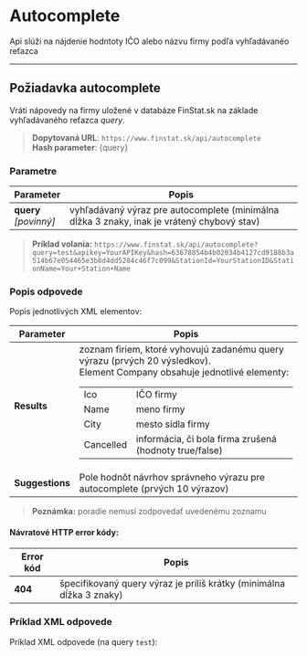 # Autocomplete
Api slúži na nájdenie hodntoty IČO alebo názvu firmy podľa vyhľadávanéo reťazca

---
## Požiadavka autocomplete
Vráti nápovedy na firmy uložené v databáze FinStat.sk na základe vyhľadávaného reťazca *query*.
> **Dopytovaná URL**: ```https://www.finstat.sk/api/autocomplete```<br />
> **Hash parameter**: {query}
### Parametre
| Parameter | Popis |
| ----------- | ----------- |
| **query**<br />*[povinný]*| vyhľadávaný výraz pre autocomplete (minimálna dĺžka 3 znaky, inak je vrátený chybový stav) |

[](../../../common/parameters/parameters-sk.md ':include')


> **Príklad volania:** ```https://www.finstat.sk/api/autocomplete?query=test&apikey=YourAPIKey&hash=63678854b4b02034b4127cd9188b3a514b67e054465e3b8d4dd5284c46f7c099&StationId=YourStationID&StationName=Your+Station+Name```
### Popis odpovede

Popis jednotlivých XML elementov:

| Parameter | Popis |
| ----------- | ----------- |
| **Results** | zoznam firiem, ktoré vyhovujú zadanému query výrazu (prvých 20 výsledkov).<br/>Element Company obsahuje jednotlivé elementy:<table><tr><td>Ico</td><td>IČO firmy</td></tr><tr><td>Name</td><td>meno firmy</td></tr><tr><td>City</td><td>mesto sídla firmy</td></tr><tr><td>Cancelled </td><td>informácia, či bola firma zrušená (hodnoty true/false)</td></tr></table>|
| **Suggestions** | Pole hodnôt návrhov správneho výrazu pre autocomplete (prvých 10 výrazov) |

> **Poznámka:** poradie nemusí zodpovedať uvedenému zoznamu

#### Návratové HTTP error kódy:
| Error kód | Popis |
| ----------- | ----------- |
| **404**| špecifikovaný query výraz je príliš krátky (minimálna dĺžka 3 znaky) |

[](../../../common/http/errorcodes-sk.md ':include')

### Príklad XML odpovede
Príklad XML odpovede (na query `test`):

[](../../../common/examples/autocomplete.md ':include')


